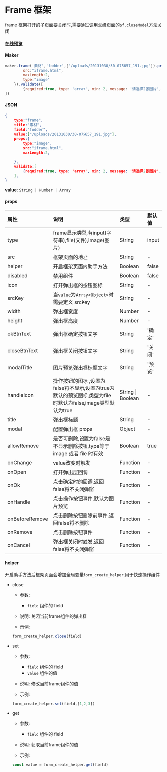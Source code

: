 # Frame 框架

frame 框架打开的子页面要关闭时,需要通过调用父级页面的`$f.closeModel`方法关闭

#### [在线预览](https://jsrun.pro/mehKp/edit)

#### Maker
```js
maker.frame('素材','fodder',["/uploads/20131030/30-075657_191.jpg"]).props({
        src:"iframe.html",
        maxLength:2,
        type:"image"
    }).validate([
        {required:true, type: 'array', min: 2, message: '请选择2张图片', trigger: 'change'}
])
```

#### JSON
```json
{
    type:"frame",
    title:"素材",
    field:"fodder",
    value:["/uploads/20131030/30-075657_191.jpg"],
    props:{
        type:"image",
        src:"iframe.html",
        maxLength:2,

    },
    validate:[
        {required:true, type: 'array', min: 2, message: '请选择2张图片', trigger: 'change'}
    ],
}
```
**value**: `String | Number | Array`

#### props


| 属性      | 说明                                                | 类型    | 默认值                          |
| :-------- | :-------------------------------------------------- | :------ | :------------------------------ |
| type | frame显示类型,有input\(字符串\),file\(文件\),image\(图片\)                                            |  String | input                           |
| src | 框架页面的地址                                    |  String | -                            |
| helper | 开启框架页面内助手方法                                  | Boolean | false                           |
| disabled  | 禁用组件                                    | Boolean |  false                            |
| icon | 打开弹出框的按钮图标                              | String | -                           |
| srcKey    |  当`value`为`Array<Object>`时需要定义 srcKey     | String   | -                              |
| width    | 弹出框宽度                                      | Number   | -                              |
| height    | 弹出框高度           | Number  | - |
| okBtnText      | 弹出框确定按钮文字 | String  | '确定'                             |
| closeBtnText | 弹出框关闭按钮文字 |  String | '关闭' |
| modalTitle | 图片预览弹出框标题文字 |  String | '预览' |
| handleIcon | 操作按钮的图标 ,设置为false将不显示,设置为true为默认的预览图标,类型为file时默认为false,image类型默认为true |  String \| Boolean | - |
| title | 弹出框标题 | String | - |
| modal | 配置弹出框 props | Object | - |
| allowRemove | 是否可删除,设置为false是不显示删除按钮,type等于 image 或者 file 时有效 | Boolean | true |
| onChange | value改变时触发 | Function | - |
| onOpen | 打开弹出层回调 | Function | - |
| onOk | 点击确定时的回调,返回false将不关闭弹窗 | Function | - |
| onHandle | 点击操作按钮事件,默认为图片预览 | Function | - |
| onBeforeRemove | 点击删除按钮删除前事件,返回false将不删除 | Function | - |
| onRemove | 点击删除按钮事件 | Function | - |
| onCancel | 弹出框关闭时触发,返回false将不关闭弹窗 | Function | - |


#### helper
开启助手方法后框架页面会增加全局变量`form_create_helper`,用于快速操作组件

- close

    - 参数: 
        - `field`  组件的 field

    - 说明: 关闭当前frame组件的弹出框

    - 示例:
    ```js
    form_create_helper.close(field)
    ```

- set

    - 参数: 
        - `field`  组件的 field
        - `value`  组件的值

    - 说明: 修改当前frame组件的值

    - 示例:
    ```js
    form_create_helper.set(field,[1,2,3])
    ```

- get

    - 参数: 
        - `field`  组件的 field

    - 说明: 获取当前frame组件的值

    - 示例:
    ```js
    const value = form_create_helper.get(field)
    ```


